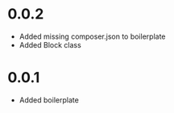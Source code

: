 # 0.0.2
- Added missing composer.json to boilerplate
- Added Block class

# 0.0.1
- Added boilerplate
